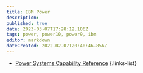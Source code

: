 ```yaml
---
title: IBM Power
description: 
published: true
date: 2023-03-07T17:28:12.106Z
tags: power, power10, power9, ibm
editor: markdown
dateCreated: 2022-02-07T20:40:46.856Z
---
```


- [Power Systems Capability Reference](/ibm-power/power-systems-capabilities)
{.links-list}